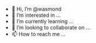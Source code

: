 - 👋 Hi, I’m @wasmond
- 👀 I’m interested in ...
- 🌱 I’m currently learning ...
- 💞️ I’m looking to collaborate on ...
- 📫 How to reach me ...

<!---
wasmond/wasmond is a ✨ special ✨ repository because its `README.md` (this file) appears on your GitHub profile.
You can click the Preview link to take a look at your changes.
--->
